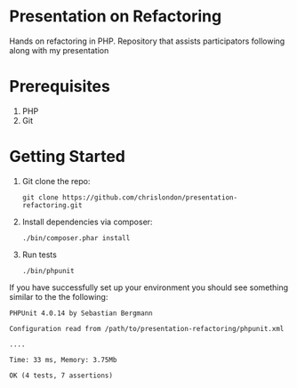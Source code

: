 Presentation on Refactoring
========================

Hands on refactoring in PHP.  Repository that assists participators following along with my presentation


Prerequisites
=============

1. PHP
2. Git


Getting Started
===============

1. Git clone the repo:

    ```
    git clone https://github.com/chrislondon/presentation-refactoring.git
    ```
2. Install dependencies via composer:

    ```
    ./bin/composer.phar install
    ```
3. Run tests

    ```
    ./bin/phpunit
    ```

If you have successfully set up your environment you should see something similar to the the following:

```
PHPUnit 4.0.14 by Sebastian Bergmann

Configuration read from /path/to/presentation-refactoring/phpunit.xml

....

Time: 33 ms, Memory: 3.75Mb

OK (4 tests, 7 assertions)
```
